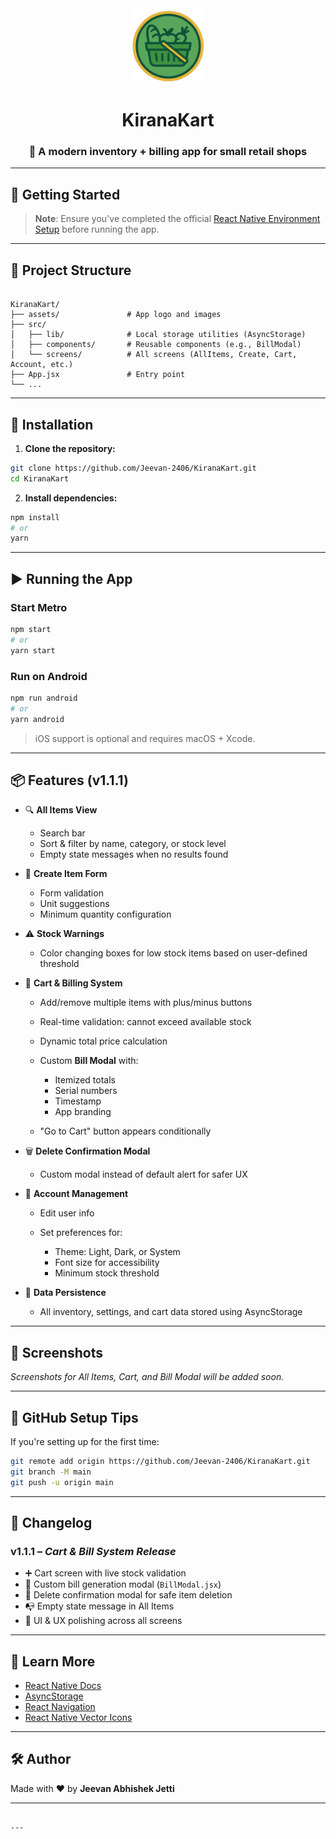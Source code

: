 <div align="center">
  <img src="assets/app-logo.png" alt="KiranaKart Logo" width="120" />

  # KiranaKart
  ### 🛒 A modern inventory + billing app for small retail shops
</div>

---

## 🚀 Getting Started

> **Note**: Ensure you've completed the official [React Native Environment Setup](https://reactnative.dev/docs/environment-setup) before running the app.

---

## 🧱 Project Structure

```

KiranaKart/
├── assets/               # App logo and images
├── src/
│   ├── lib/              # Local storage utilities (AsyncStorage)
│   ├── components/       # Reusable components (e.g., BillModal)
│   └── screens/          # All screens (AllItems, Create, Cart, Account, etc.)
├── App.jsx               # Entry point
└── ...

````

---

## 🔧 Installation

1. **Clone the repository:**

```bash
git clone https://github.com/Jeevan-2406/KiranaKart.git
cd KiranaKart
````

2. **Install dependencies:**

```bash
npm install
# or
yarn
```

---

## ▶️ Running the App

### Start Metro

```bash
npm start
# or
yarn start
```

### Run on Android

```bash
npm run android
# or
yarn android
```

> iOS support is optional and requires macOS + Xcode.

---

## 📦 Features (v1.1.1)

* 🔍 **All Items View**

  * Search bar
  * Sort & filter by name, category, or stock level
  * Empty state messages when no results found

* 🧾 **Create Item Form**

  * Form validation
  * Unit suggestions
  * Minimum quantity configuration

* ⚠️ **Stock Warnings**

  * Color changing boxes for low stock items based on user-defined threshold

* 🛒 **Cart & Billing System**

  * Add/remove multiple items with plus/minus buttons
  * Real-time validation: cannot exceed available stock
  * Dynamic total price calculation
  * Custom **Bill Modal** with:

    * Itemized totals
    * Serial numbers
    * Timestamp
    * App branding
  * "Go to Cart" button appears conditionally

* 🗑️ **Delete Confirmation Modal**

  * Custom modal instead of default alert for safer UX

* 🧑 **Account Management**

  * Edit user info
  * Set preferences for:

    * Theme: Light, Dark, or System
    * Font size for accessibility
    * Minimum stock threshold

* 💾 **Data Persistence**

  * All inventory, settings, and cart data stored using AsyncStorage

---

## 📸 Screenshots

*Screenshots for All Items, Cart, and Bill Modal will be added soon.*

---

## 📁 GitHub Setup Tips

If you're setting up for the first time:

```bash
git remote add origin https://github.com/Jeevan-2406/KiranaKart.git
git branch -M main
git push -u origin main
```

---

## 📜 Changelog

### v1.1.1 – *Cart & Bill System Release*

* ➕ Cart screen with live stock validation
* 🧾 Custom bill generation modal (`BillModal.jsx`)
* 🛑 Delete confirmation modal for safe item deletion
* 📭 Empty state message in All Items
* 🎨 UI & UX polishing across all screens

---

## 🧠 Learn More

* [React Native Docs](https://reactnative.dev/docs/getting-started)
* [AsyncStorage](https://react-native-async-storage.github.io/async-storage/)
* [React Navigation](https://reactnavigation.org/)
* [React Native Vector Icons](https://github.com/oblador/react-native-vector-icons)

---

## 🛠️ Author

Made with ❤️ by **Jeevan Abhishek Jetti**

---

```

---
